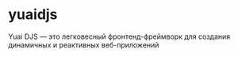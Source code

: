 # yuaidjs
Yuai DJS — это легковесный фронтенд-фреймворк для создания динамичных и реактивных веб-приложений
